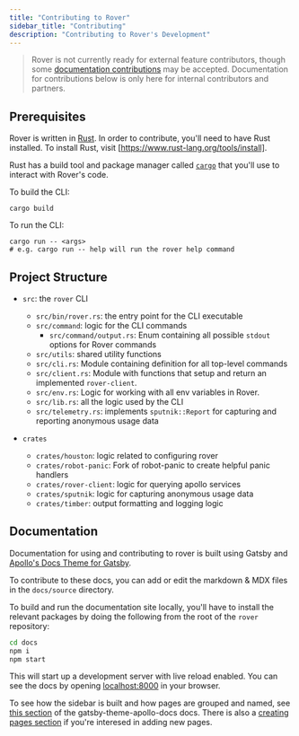 ```yaml
---
title: "Contributing to Rover"
sidebar_title: "Contributing"
description: "Contributing to Rover's Development"
---
```


> Rover is not currently ready for external feature contributors, though some
> [documentation contributions](#documentation) may be accepted. Documentation 
> for contributions below is only here for internal contributors and partners.

## Prerequisites 

Rover is written in [Rust]. In order to contribute, you'll need to have
Rust installed. To install Rust, visit [https://www.rust-lang.org/tools/install].

Rust has a build tool and package manager called [`cargo`] that you'll use to 
interact with Rover's code.

To build the CLI:
```
cargo build
```

To run the CLI:
```
cargo run -- <args>
# e.g. cargo run -- help will run the rover help command
```

[Rust]: https://www.rust-lang.org/
[`cargo`]: https://doc.rust-lang.org/cargo/index.html
[https://www.rust-lang.org/tools/install]: https://www.rust-lang.org/tools/install

## Project Structure

- `src`: the `rover` CLI
    - `src/bin/rover.rs`: the entry point for the CLI executable
    - `src/command`: logic for the CLI commands
      - `src/command/output.rs`: Enum containing all possible `stdout` options for Rover commands
    - `src/utils`: shared utility functions
    - `src/cli.rs`: Module containing definition for all top-level commands
    - `src/client.rs`: Module with functions that setup and return an implemented `rover-client`.
    - `src/env.rs`: Logic for working with all env variables in Rover.
    - `src/lib.rs`: all the logic used by the CLI
    - `src/telemetry.rs`: implements `sputnik::Report` for capturing and reporting anonymous usage data

- `crates`
    - `crates/houston`: logic related to configuring rover
    - `crates/robot-panic`: Fork of robot-panic to create helpful panic handlers
    - `crates/rover-client`: logic for querying apollo services
    - `crates/sputnik`: logic for capturing anonymous usage data
    - `crates/timber`: output formatting and logging logic


## Documentation

Documentation for using and contributing to rover is built using Gatsby and [Apollo's Docs Theme for Gatsby](https://github.com/apollographql/gatsby-theme-apollo/tree/master/packages/gatsby-theme-apollo-docs).

To contribute to these docs, you can add or edit the markdown & MDX files in the `docs/source` directory.

To build and run the documentation site locally, you'll have to install the relevant packages by doing the following from the root of the `rover` repository:

```sh
cd docs
npm i
npm start
```

This will start up a development server with live reload enabled. You can see the docs by opening [localhost:8000](http://localhost:8000) in your browser.

To see how the sidebar is built and how pages are grouped and named, see [this section](https://github.com/apollographql/gatsby-theme-apollo/tree/master/packages/gatsby-theme-apollo-docs#sidebarcategories) of the gatsby-theme-apollo-docs docs. There is also a [creating pages section](https://github.com/apollographql/gatsby-theme-apollo/tree/master/packages/gatsby-theme-apollo-docs#creating-pages) if you're interesed in adding new pages.
